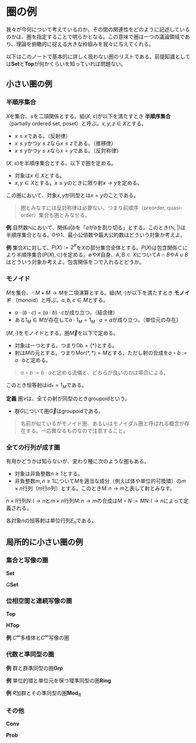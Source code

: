 # 圏の例

我々が今何について考えているのか、その間の関連性をどのように記述しているのかは、圏を指定することで明らかとなる。この意味で圏は一つの議論領域であり、理論を俯瞰的に捉える大きな枠組みを我々に与えてくれる。

以下はこのノートで基本的に詳しく扱わない圏のリストである。前提知識としては$\mathbf{Set}$と$\mathbf{Top}$が何かくらいを知っていれば問題ない。




## 小さい圏の例

### 半順序集合

$X$を集合、$\le$を二項関係とする。組$(X, \le)$が以下を満たすとき **半順序集合** （partially ordered set, poset）と呼ぶ。$x, y, z\in X$とする。

- $x\le x$である。（反射律）
- $x\le y$かつ$y\le z$なら$x\le z$である。（推移律）
- $x\le y$かつ$y\le x$なら$x=y$である。（反対称律）

$(X, \le)$を半順序集合とする。以下で圏を定める。

- 対象は$x\in X$とする。
- $x, y\in X$とする。$x\le y$のときに限り射$x\rightarrow y$を定める。

この圏において、対象$x, y$が同型とは$x=y$のことである。

> 圏とみなすには反対称律は必要ない。つまり前順序（preorder, quasi-order）集合も圏とみなせる。

__例__ 自然数$\mathbb{N}$において、関係$a\vert b$を「$a$が$b$を割り切る」とする。このとき$(\mathbb{N}, \vert)$は半順序集合となる。$0$や$1$、最小公倍数や最大公約数はどういう対象か考えよ。

__例__ 集合$X$に対して、$P(X):=2^{X}$を$X$の部分集合全体とする。$P(X)$は包含関係$\subset$により半順序集合$(P(X), \subset)$を定める。$\emptyset$や$X$自身、$A, B\subset X$について$A\cap B$や$A\cup B$はどういう対象か考えよ。包含関係を$\supset$で入れるとどうか。


### モノイド

$M$を集合、$\cdot\colon M\times M\rightarrow M$を二項演算とする。組$(M, \cdot)$が以下を満たすとき **モノイド** （monoid）と呼ぶ。$a, b, c\in M$とする。

- $a\cdot(b\cdot c)=(a\cdot b)\cdot c$が成り立つ。（結合律）
- ある$1_{M}\in M$が存在して$a\cdot 1_{M}=1_{M}\cdot a=a$が成り立つ。（単位元の存在）

$(M, \cdot)$をモノイドとする。圏$\overrightarrow{M}$を以下で定める。

- 対象は一つとする。つまり$\mathrm{Ob}=\lbrace \ast \rbrace$とする。
- 射は$M$の元とする。つまり$\mathrm{Mor}(\ast, \ast)=M$とする。ただし射の合成を$a\circ b:=a\cdot b$と定める。

> $a\circ b:=b\cdot a$と定める流儀と、どちらが良いのかは場合による。

このとき恒等射は$\mathrm{id}_{\ast}=1_{M}$である。

__定義__ 圏$\mathscr{C}$は、全ての射が同型のときgroupoidという。

- 群$G$について圏$\overrightarrow{G}$はgroupoidである。

> 名前が似ているがモノイド圏、あるいはモノイダル圏と呼ばれる概念が存在する。一応異なるものなので注意すること。


### 全ての行列が成す圏

有用かどうかは知らないが、変わり種に次のような圏もある。

- 対象は非負整数$n\ge 1$とする。
- 非負整数$m, n\ge 1$について$M$を適当な成分（例えば体や単位的可換環）の$m\times n$行列（$m$行$n$列）とする。このとき$M\colon n\rightarrow m$と表して射とみなす。

$n\times l$行列$N\colon l\rightarrow n$と$m\times n$行列$M\colon n\rightarrow m$の合成は$M\circ N:=MN\colon l\rightarrow n$によって定義される。

各対象$n$の恒等射は単位行列$E_{n}$である。




## 局所的に小さい圏の例

### 集合と写像の圏

$\mathbf{Set}$

$G\mathbf{Set}$

### 位相空間と連続写像の圏

$\mathbf{Top}$

$\mathbf{HTop}$

__例__ $C^{\infty}$多様体と$C^{\infty}$写像の圏

### 代数と準同型の圏

__例__ 群と群準同型の圏$\mathbf{Grp}$

__例__ 単位的環と単位元を保つ環準同型の圏$\mathbf{Ring}$

__例__ $R$加群とその準同型の圏$\mathbf{Mod}_{R}$


### その他

$\mathbf{Conv}$

$\mathbf{Prob}$




